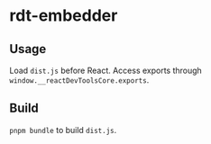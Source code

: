# rdt-embedder

## Usage
Load `dist.js` before React. Access exports through `window.__reactDevToolsCore.exports`.

## Build
`pnpm bundle` to build `dist.js`.